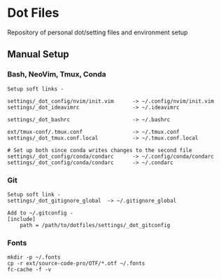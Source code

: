 # Dot Files

Repository of personal dot/setting files and environment setup

## Manual Setup

### Bash, NeoVim, Tmux, Conda
```
Setup soft links -

settings/_dot_config/nvim/init.vim      -> ~/.config/nvim/init.vim
settings/_dot_ideavimrc                 -> ~/.ideavimrc

settings/_dot_bashrc                    -> ~/.bashrc

ext/tmux-conf/.tmux.conf                -> ~/.tmux.conf
settings/_dot_tmux.conf.local           -> ~/.tmux.conf.local

# Set up both since conda writes changes to the second file
settings/_dot_config/conda/condarc      -> ~/.config/conda/condarc
settings/_dot_config/conda/condarc      -> ~/.condarc
```

### Git
```
Setup soft link -
settings/_dot_gitignore_global  -> ~/.gitignore_global

Add to ~/.gitconfig -
[include]
    path = /path/to/dotfiles/settings/_dot_gitconfig
```

### Fonts
```
mkdir -p ~/.fonts
cp -r ext/source-code-pro/OTF/*.otf ~/.fonts
fc-cache -f -v
```
